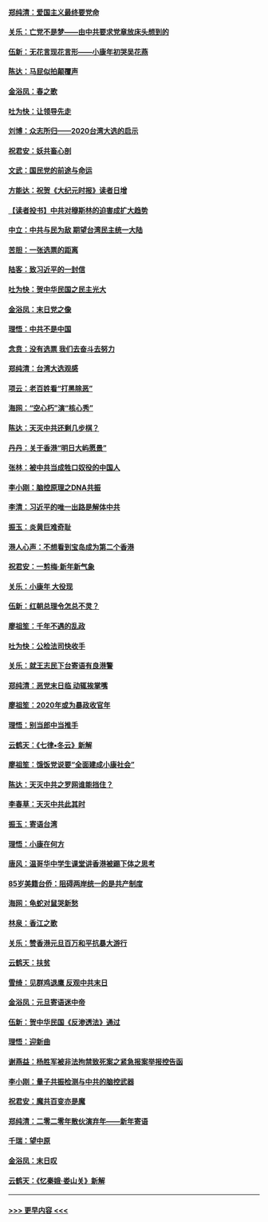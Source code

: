 #### [郑纯清：爱国主义最终要党命](../pages/nsc993/n11802197.md?t=01182122) 
#### [关乐：亡党不是梦——由中共要求党章放床头想到的](../pages/nsc993/n11802156.md?t=01182122) 
#### [伍新：无花言现花言形——小康年初哭吴花燕](../pages/nsc993/n11800044.md?t=01182122) 
#### [陈达：马屁似拍颠覆声](../pages/nsc993/n11800010.md?t=01182122) 
#### [金浴凤：春之歌](../pages/nsc993/n11797687.md?t=01182122) 
#### [吐为快：让领导先走](../pages/nsc993/n11797512.md?t=01182122) 
#### [刘博：众志所归——2020台湾大选的启示](../pages/nsc993/n11796878.md?t=01182122) 
#### [祝君安：妖共畜心剖](../pages/nsc993/n11794273.md?t=01182122) 
#### [文武：国民党的前途与命运](../pages/nsc993/n11794198.md?t=01182122) 
#### [方能达：祝贺《大纪元时报》读者日增](../pages/nsc993/n11793807.md?t=01182122) 
#### [【读者投书】中共对穆斯林的迫害成扩大趋势](../pages/nsc993/n11791371.md?t=01182122) 
#### [中立：中共与民为敌 期望台湾民主统一大陆](../pages/nsc993/n11790392.md?t=01182122) 
#### [苦胆：一张选票的距离](../pages/nsc993/n11788914.md?t=01182122) 
#### [陆客：致习近平的一封信](../pages/nsc993/n11788867.md?t=01182122) 
#### [吐为快：贺中华民国之民主光大](../pages/nsc993/n11788618.md?t=01182122) 
#### [金浴凤：末日党之像](../pages/nsc993/n11787475.md?t=01182122) 
#### [理悟：中共不是中国](../pages/nsc993/n11787463.md?t=01182122) 
#### [念贲：没有选票  我们去奋斗去努力](../pages/nsc993/n11787398.md?t=01182122) 
#### [郑纯清：台湾大选观感](../pages/nsc993/n11786210.md?t=01182122) 
#### [项云：老百姓看“打黑除恶”](../pages/nsc993/n11785398.md?t=01182122) 
#### [海网：“空心朽”演“核心秀”](../pages/nsc993/n11783874.md?t=01182122) 
#### [陈达：天灭中共还剩几步棋？](../pages/nsc993/n11783719.md?t=01182122) 
#### [丹丹：关于香港“明日大屿愿景”](../pages/nsc993/n11783273.md?t=01182122) 
#### [张林：被中共当成牲口奴役的中国人](../pages/nsc993/n11782397.md?t=01182122) 
#### [李小刚：脑控原理之DNA共振](../pages/nsc993/n11780962.md?t=01182122) 
#### [李清：习近平的唯一出路是解体中共](../pages/nsc993/n11780866.md?t=01182122) 
#### [振玉：炎黄巨难奇耻](../pages/nsc993/n11779632.md?t=01182122) 
#### [港人心声：不想看到宝岛成为第二个香港](../pages/nsc993/n11778817.md?t=01182122) 
#### [祝君安：一剪梅‧新年新气象](../pages/nsc993/n11776340.md?t=01182122) 
#### [关乐：小康年 大役现](../pages/nsc993/n11774213.md?t=01182122) 
#### [伍新：红朝总理令怎总不灵？](../pages/nsc993/n11770813.md?t=01182122) 
#### [廖祖笙：千年不遇的乱政](../pages/nsc993/n11770373.md?t=01182122) 
#### [吐为快：公检法司快收手](../pages/nsc993/n11770359.md?t=01182122) 
#### [关乐：就王志民下台寄语有良港警](../pages/nsc993/n11769903.md?t=01182122) 
#### [郑纯清：恶党末日临 动辄挨掌嘴](../pages/nsc993/n11769356.md?t=01182122) 
#### [廖祖笙：2020年或为暴政收官年](../pages/nsc993/n11768216.md?t=01182122) 
#### [理悟：别当郎中当推手](../pages/nsc993/n11768243.md?t=01182122) 
#### [云鹤天：《七律▪冬云》新解](../pages/nsc993/n11768204.md?t=01182122) 
#### [廖祖笙：饿饭党说要“全面建成小康社会”](../pages/nsc993/n11767482.md?t=01182122) 
#### [陈达：天灭中共之罗网谁能挡住？](../pages/nsc993/n11767465.md?t=01182122) 
#### [李春草：天灭中共此其时](../pages/nsc993/n11767452.md?t=01182122) 
#### [振玉：寄语台湾](../pages/nsc993/n11767432.md?t=01182122) 
#### [理悟：小康在何方](../pages/nsc993/n11767394.md?t=01182122) 
#### [唐风：温哥华中学生课堂讲香港被踢下体之思考](../pages/nsc993/n11766848.md?t=01182122) 
#### [85岁美籍台侨：阻碍两岸统一的是共产制度](../pages/nsc993/n11765043.md?t=01182122) 
#### [海网：龟蛇对鼠哭新愁](../pages/nsc993/n11764895.md?t=01182122) 
#### [林泉：香江之歌](../pages/nsc993/n11764415.md?t=01182122) 
#### [关乐：赞香港元旦百万和平抗暴大游行](../pages/nsc993/n11764382.md?t=01182122) 
#### [云鹤天：扶贫](../pages/nsc993/n11764245.md?t=01182122) 
#### [雪绮：见群鸡退鹰  反观中共末日](../pages/nsc993/n11762112.md?t=01182122) 
#### [金浴凤：元旦寄语迷中帝](../pages/nsc993/n11761788.md?t=01182122) 
#### [伍新：贺中华民国《反渗透法》通过](../pages/nsc993/n11761994.md?t=01182122) 
#### [理悟：迎新曲](../pages/nsc993/n11761152.md?t=01182122) 
#### [谢燕益：杨胜军被非法拘禁致死案之紧急报案举报控告函](../pages/nsc993/n11756134.md?t=01182122) 
#### [李小刚：量子共振检测与中共的脑控武器](../pages/nsc993/n11754518.md?t=01182122) 
#### [祝君安：魔共百变亦是魔](../pages/nsc993/n11754469.md?t=01182122) 
#### [郑纯清：二零二零年散伙演弃年——新年寄语](../pages/nsc993/n11754195.md?t=01182122) 
#### [千瑞：望中原](../pages/nsc993/n11754159.md?t=01182122) 
#### [金浴凤：末日叹](../pages/nsc993/n11752359.md?t=01182122) 
#### [云鹤天：《忆秦娥‧娄山关》新解](../pages/nsc993/n11752348.md?t=01182122) 

----
#### [ >>> 更早内容 <<< ](../indexes/nsc993-earlier.md)
